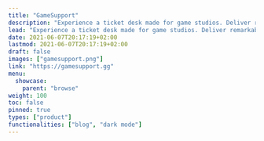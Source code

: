 ```yaml
---
title: "GameSupport"
description: "Experience a ticket desk made for game studios. Deliver remarkable experiences when your customers need you the most. Give a voice to your community."
lead: "Experience a ticket desk made for game studios. Deliver remarkable experiences when your customers need you the most. Give a voice to your community."
date: 2021-06-07T20:17:19+02:00
lastmod: 2021-06-07T20:17:19+02:00
draft: false
images: ["gamesupport.png"]
link: "https://gamesupport.gg"
menu:
  showcase:
    parent: "browse"
weight: 100
toc: false
pinned: true
types: ["product"]
functionalities: ["blog", "dark mode"]
---
```

